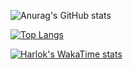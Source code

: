 <!--## Hi there 👋


**jennifervercezes/jennifervercezes** is a ✨ _special_ ✨ repository because its `README.md` (this file) appears on your GitHub profile.

Here are some ideas to get you started:

- 🔭 I’m currently working on ...
- 🌱 I’m currently learning ...
- 👯 I’m looking to collaborate on ...
- 🤔 I’m looking for help with ...
- 💬 Ask me about ...
- 📫 How to reach me: ...
- 😄 Pronouns: ...
- ⚡ Fun fact: ...
-->

![Anurag's GitHub stats](https://github-readme-stats.vercel.app/api?username=jennifervercezes&show_icons=true&include_all_commits=true&hide=contribs,prs&rank_icon=github&theme=dracula)

[![Top Langs](https://github-readme-stats.vercel.app/api/top-langs/?username=jennifervercezes&layout=compact&theme=dracula)](https://github.com/anuraghazra/github-readme-stats)

[![Harlok's WakaTime stats](https://github-readme-stats.vercel.app/api/wakatime?username=jennifervercezes&layout=compact&theme=dracula)](https://github.com/anuraghazra/github-readme-stats)

